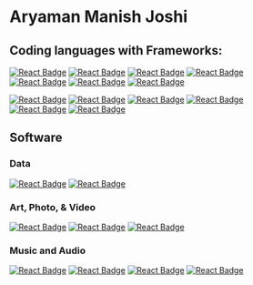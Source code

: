 # Aryaman Manish Joshi
## Coding languages with Frameworks:
 <!-- + PYTHON + -->
[![React Badge](https://img.shields.io/badge/-Python-3776AB?style=for-the-badge&labelColor=black&logo=python&logoColor=FFD43B)](#)
[![React Badge](https://img.shields.io/badge/-Pandas-150458?style=&labelColor=white&logo=pandas&logoColor=150458)](#)
[![React Badge](https://img.shields.io/badge/-NumPy-013243?style=&labelColor=white&logo=numpy&logoColor=013243)](#)
[![React Badge](https://img.shields.io/badge/-Matplotlib-FFD43B?style=&labelColor=white&logo=python&logoColor=FFD43B)](#)
[![React Badge](https://img.shields.io/badge/-PyTorch-EE4C2C?style=&labelColor=white&logo=pytorch&logoColor=EE4C2C)](#)
[![React Badge](https://img.shields.io/badge/-SciKit--Learn-F7931E?style=&labelColor=white&logo=scikitlearn&logoColor=F7931E)](#)
[![React Badge](https://img.shields.io/badge/-Pygame-FFE873?style=&labelColor=white&logo=python&logoColor=FFE873)](#)

<!-- + R + -->
[![React Badge](https://img.shields.io/badge/-R-276DC3?style=for-the-badge&labelColor=black&logo=r&logoColor=276DC3)](#)
[![React Badge](https://img.shields.io/badge/-Tidyverse-1A162D?style=&labelColor=white&logo=tidyverse&logoColor=1A162D)](#)
[![React Badge](https://img.shields.io/badge/-Tidymodels-1A162D?style=&labelColor=white&logo=tidyverse&logoColor=1A162D)](#)
[![React Badge](https://img.shields.io/badge/-ggplot-1A162D?style=&labelColor=white&logo=tidyverse&logoColor=1A162D)](#)
[![React Badge](https://img.shields.io/badge/-Shiny-276DC3?style=&labelColor=white&logo=tidyverse&logoColor=276DC3)](#)
[![React Badge](https://img.shields.io/badge/-Plotly-3F4F75?style=&labelColor=white&logo=plotly&logoColor=3F4F75)](#)

## Software
### Data
[![React Badge](https://img.shields.io/badge/-Tableau-0987fb?style=for-the-badge&labelColor=black&logo=tableau&logoColor=E97627)](#)
[![React Badge](https://img.shields.io/badge/-Excel-217346?style=for-the-badge&labelColor=black&logo=microsoftexcel&logoColor=217346)](#)

### Art, Photo, & Video
[![React Badge](https://img.shields.io/badge/-Aseprite-7D929E?style=for-the-badge&labelColor=black&logo=aseprite&logoColor=7D929E)](#)
[![React Badge](https://img.shields.io/badge/-Photoshop-31A8FF?style=for-the-badge&labelColor=black&logo=adobephotoshop&logoColor=31A8FF)](#)
[![React Badge](https://img.shields.io/badge/-Premiere_Pro-9999FF?style=for-the-badge&labelColor=black&logo=adobepremierepro&logoColor=9999FF)](#)

### Music and Audio
[![React Badge](https://img.shields.io/badge/-MuseScore-1A70B8?style=for-the-badge&labelColor=black&logo=musescore&logoColor=1A70B8)](#)
[![React Badge](https://img.shields.io/badge/-Audacity-0000CC?style=for-the-badge&labelColor=black&logo=audacity&logoColor=FFD43B)](#)
[![React Badge](https://img.shields.io/badge/-Ableton_Live-000000?style=for-the-badge&labelColor=black&logo=abletonlive&logoColor=FFFFFF)](#)
[![React Badge](https://img.shields.io/badge/-Finale-14D8CC?style=for-the-badge&labelColor=black&logo=adobefonts&logoColor=14D8CC)](#)

